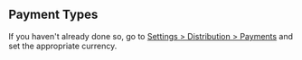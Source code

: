 ## Payment Types

If you haven't already done so, go to [Settings &gt; Distribution &gt; Payments](/chapter-9-subscriptions/payments.md) and set the appropriate currency.



